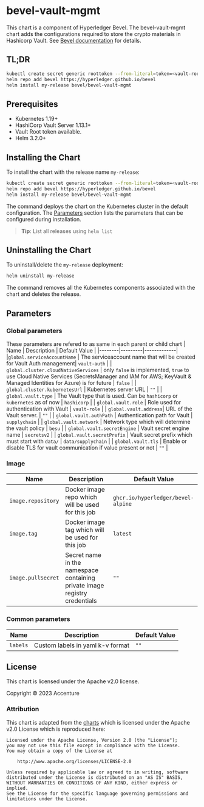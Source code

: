 [//]: # (##############################################################################################)
[//]: # (Copyright Accenture. All Rights Reserved.)
[//]: # (SPDX-License-Identifier: Apache-2.0)
[//]: # (##############################################################################################)
# bevel-vault-mgmt
This chart is a component of Hyperledger Bevel. The bevel-vault-mgmt chart adds the configurations required to store the crypto materials in Hashicorp Vault. See [Bevel documentation](https://hyperledger-bevel.readthedocs.io/en/latest/) for details.

## TL;DR

```bash
kubectl create secret generic roottoken --from-literal=token=<vault-root-token>
helm repo add bevel https://hyperledger.github.io/bevel
helm install my-release bevel/bevel-vault-mgmt
```

## Prerequisites

- Kubernetes 1.19+
- HashiCorp Vault Server 1.13.1+
- Vault Root token available.
- Helm 3.2.0+

## Installing the Chart

To install the chart with the release name `my-release`:

```bash
kubectl create secret generic roottoken --from-literal=token=<vault-root-token>
helm repo add bevel https://hyperledger.github.io/bevel
helm install my-release bevel/bevel-vault-mgmt
```

The command deploys the chart on the Kubernetes cluster in the default configuration. The [Parameters](#parameters) section lists the parameters that can be configured during installation.

> **Tip**: List all releases using `helm list`

## Uninstalling the Chart

To uninstall/delete the `my-release` deployment:

```bash
helm uninstall my-release
```

The command removes all the Kubernetes components associated with the chart and deletes the release.

## Parameters

### Global parameters
These parameters are refered to as same in each parent or child chart
| Name   | Description  | Default Value |
|--------|---------|-------------|
|`global.serviceAccountName` | The serviceaccount name that will be created for Vault Auth management| `vault-auth` |
| `global.cluster.cloudNativeServices` | only `false` is implemented, `true` to use Cloud Native Services (SecretsManager and IAM for AWS; KeyVault & Managed Identities for Azure) is for future  | `false`  |
| `global.cluster.kubernetesUrl` | Kubernetes server URL | `""` |
| `global.vault.type`  | The Vault type that is used. Can be `hashicorp` or `kubernetes` as of now | `hashicorp`    |
| `global.vault.role`  | Role used for authentication with Vault | `vault-role`    |
| `global.vault.address`| URL of the Vault server.    | `""`            |
| `global.vault.authPath`    | Authentication path for Vault  | `supplychain`            |
| `global.vault.network` | Network type which will determine the vault policy | `besu` |
| `global.vault.secretEngine` | Vault secret engine name   | `secretsv2`  |
| `global.vault.secretPrefix` | Vault secret prefix which must start with `data/`   | `data/supplychain`  |
| `global.vault.tls` | Enable or disable TLS for vault communication if value present or not | `""`  |

### Image

| Name  | Description| Default Value   |
|------------|-----------|---------|
| `image.repository`    | Docker image repo which will be used for this job | `ghcr.io/hyperledger/bevel-alpine`  |
| `image.tag` |  Docker image tag which will be used for this job | `latest` |
| `image.pullSecret` | Secret name in the namespace containing private image registry credentials | `""`  |

### Common parameters

| Name   | Description  | Default Value |
|--------|---------|-------------|
| `labels` | Custom labels in yaml k-v format  | `""`  |

## License

This chart is licensed under the Apache v2.0 license.

Copyright &copy; 2023 Accenture

### Attribution

This chart is adapted from the [charts](https://hyperledger.github.io/bevel/) which is licensed under the Apache v2.0 License which is reproduced here:

```
Licensed under the Apache License, Version 2.0 (the "License");
you may not use this file except in compliance with the License.
You may obtain a copy of the License at

    http://www.apache.org/licenses/LICENSE-2.0

Unless required by applicable law or agreed to in writing, software
distributed under the License is distributed on an "AS IS" BASIS,
WITHOUT WARRANTIES OR CONDITIONS OF ANY KIND, either express or implied.
See the License for the specific language governing permissions and
limitations under the License.
```
